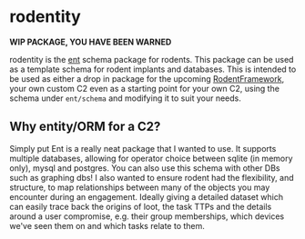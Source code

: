 # rodentity

**WIP PACKAGE, YOU HAVE BEEN WARNED**

rodentity is the [ent](https://entgo.io) schema package for rodents. This package can be used as a template schema for rodent implants and databases.
This is intended to be used as either a drop in package for the upcoming [RodentFramework](https://github.com/salukikit/rodentframework), your own custom C2 even as a starting point for your own C2, using the schema under `ent/schema` and modifying it to suit your needs.

## Why entity/ORM for a C2?

Simply put Ent is a really neat package that I wanted to use. It supports multiple databases, allowing for operator choice between sqlite (in memory only), mysql and postgres. You can also use this schema with other DBs such as graphing dbs! I also wanted to ensure rodent had the flexibility, and structure, to map relationships between many of the objects you may encounter during an engagement. Ideally giving a detailed dataset which can easily trace back the origins of loot, the task TTPs and the details around a user compromise, e.g. their group memberships, which devices we've seen them on and which tasks relate to them.

